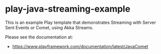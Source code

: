 # play-java-streaming-example

This is an example Play template that demonstrates Streaming with Server Sent Events or Comet, using Akka Streams.

Please see the documentation at:

* <https://www.playframework.com/documentation/latest/JavaComet>

